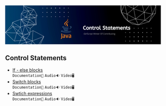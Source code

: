 ![Control Statements](../Assets/Control%20Statements.png)

## Control Statements

- [If - else blocks](./Control%20Statements/If%20Else%20Blocks)<br>
  `Documentation📃`
  `Audio🔉`
  `Video🖥️`
- [Switch blocks](./Control%20Statements/Switch%20Blocks)<br>
  `Documentation📃`
  `Audio🔉`
  `Video🖥️`
- [Swtich expressions](./Control%20Statements/Switch%20Expressions)<br>
  `Documentation📃`
  `Audio🔉`
  `Video🖥️`